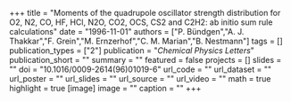 +++
title = "Moments of the quadrupole oscillator strength distribution for O2, N2, CO, HF, HCl, N2O, CO2, OCS, CS2 and C2H2: ab initio sum rule calculations"
date = "1996-11-01"
authors = ["P. Bündgen","A. J. Thakkar","F. Grein","M. Ernzerhof","C. M. Marian","B. Nestmann"]
tags = []
publication_types = ["2"]
publication = "_Chemical Physics Letters_"
publication_short = ""
summary = ""
featured = false
projects = []
slides = ""
doi = "10.1016/0009-2614(96)01019-6"
url_code = ""
url_dataset = ""
url_poster = ""
url_slides = ""
url_source = ""
url_video = ""
math = true
highlight = true
[image]
image = ""
caption = ""
+++

